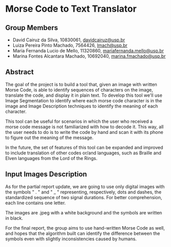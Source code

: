 # Morse Code to Text Translator

## Group Members

- David Cairuz da Silva, 10830061, davidcairuz@usp.br
- Luiza Pereira Pinto Machado, 7564426, lmach@usp.br
- Maria Fernanda Lucio de Mello, 11320860, mariafernanda.mello@usp.br
- Marina Fontes Alcantara Machado, 10692040, marina.fmachado@usp.br

## Abstract

The goal of the project is to build a tool that, given an image with written Morse Code, is able to identify sequences of characters on the image, translate the code, and display it in plain text. To develop this tool we'll use Image Segmentation to identify where each morse code character is in the image and Image Description techniques to identify the meaning of each character.

This tool can be useful for scenarios in which the user who received a morse code message is not familiarized with how to decode it. This way, all the user needs to do is to write the code by hand and scan it with its phone to figure out the meaning of the message.

In the future, the set of features of this tool can be expanded and improved to include translation of other codes or/and languages, such as Braille and Elven languages from the Lord of the Rings.

## Input Images Description

As for the partial report update, we are going to use only digital images with the symbols " . " and " _ " representing, respectively, dots and dashes, the standardized sequence of two signal durations. For better comprehension, each line contains one letter. 

The images are .jpeg with a white background and the symbols are written in black.

For the final report, the group aims to use hand-written Morse Code as well, and hopes that the algorithm built can identify the difference between the symbols even with slightly inconsistencies caused by humans. 
